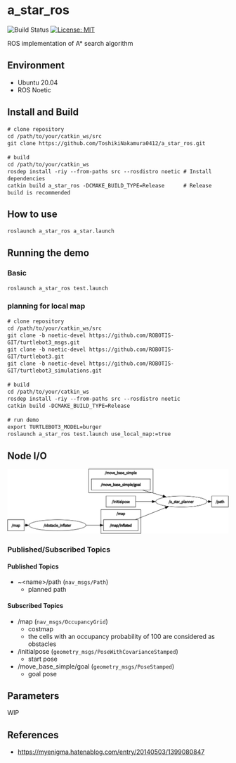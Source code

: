 # a_star_ros

![Build Status](https://github.com/ToshikiNakamura0412/a_star_ros/workflows/build/badge.svg)
[![License: MIT](https://img.shields.io/badge/License-MIT-yellow.svg)](https://opensource.org/licenses/MIT)

ROS implementation of A* search algorithm

## Environment
- Ubuntu 20.04
- ROS Noetic

## Install and Build
```
# clone repository
cd /path/to/your/catkin_ws/src
git clone https://github.com/ToshikiNakamura0412/a_star_ros.git

# build
cd /path/to/your/catkin_ws
rosdep install -riy --from-paths src --rosdistro noetic # Install dependencies
catkin build a_star_ros -DCMAKE_BUILD_TYPE=Release      # Release build is recommended
```

## How to use
```
roslaunch a_star_ros a_star.launch
```

## Running the demo
### Basic 
```
roslaunch a_star_ros test.launch
```

### planning for local map
```
# clone repository
cd /path/to/your/catkin_ws/src
git clone -b noetic-devel https://github.com/ROBOTIS-GIT/turtlebot3_msgs.git
git clone -b noetic-devel https://github.com/ROBOTIS-GIT/turtlebot3.git
git clone -b noetic-devel https://github.com/ROBOTIS-GIT/turtlebot3_simulations.git

# build
cd /path/to/your/catkin_ws
rosdep install -riy --from-paths src --rosdistro noetic
catkin build -DCMAKE_BUILD_TYPE=Release

# run demo
export TURTLEBOT3_MODEL=burger
roslaunch a_star_ros test.launch use_local_map:=true
```

## Node I/O
![Node I/O](images/a_star_io.png)

### Published/Subscribed Topics
#### Published Topics
- ~\<name>/path (`nav_msgs/Path`)
  - planned path

#### Subscribed Topics
- /map (`nav_msgs/OccupancyGrid`)
  - costmap
  - the cells with an occupancy probability of 100 are considered as obstacles
- /initialpose (`geometry_msgs/PoseWithCovarianceStamped`)
  - start pose
- /move_base_simple/goal (`geometry_msgs/PoseStamped`)
  - goal pose

## Parameters
WIP

## References
- https://myenigma.hatenablog.com/entry/20140503/1399080847
